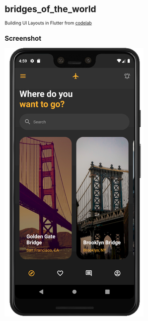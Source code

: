 # bridges_of_the_world

Building UI Layouts in Flutter from [codelab](https://romanjustcodes.web.app/#/workshops)

## Screenshot
![screenshot](./screenshots/screenshot.png)
